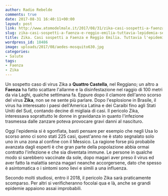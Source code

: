 ```yaml
---
author: Radio Rebelde
comments: true
date: 2017-08-31 16:40:11+00:00
layout: post
link: http://www.atomodelmale.it/2017/08/31/zika-casi-sospetti-a-faenza-e-reggio-emilia-tuttavia-lepidemia-sembra-sgonfiarsi/
slug: zika-casi-sospetti-a-faenza-e-reggio-emilia-tuttavia-lepidemia-sembra-sgonfiarsi
title: Zika. Casi sospetti a Faenza e Reggio Emilia. Tuttavia l'epidemia sembra sgonfiarsi
wordpress_id: 18486
image: uploads/2017/08/aedes-mosquito630.jpg
categories:
- Salute
tags:
- Faenza
- Zika
---
```


Un sospetto caso di virus Zika a **Quattro Castella**, nel Reggiano; un altro a **Faenza** ha fatto scattare l'allarme e la disinfestazione nel raggio di 100 metri da via Laghi, qualche settimana fa.
Eppure dopo il clamore dell'anno scorso del virus **Zika**, non se ne sente più parlare.
Dopo l'esplosione in Brasile, il virus ha interessato i paesi dell'America Latina e dei Caraibi fino agli Stati Uniti del Sud, contando decine di migliaia di casi. Il pericolo Zika, interessava soprattutto le donne in gravidanza in quanto l'infezione trasmessa dalle zanzare poteva provocare gravi danni al nascituro.

Oggi l'epidemia si è sgonfiata, basti pensare per esempio che negli Usa lo scorso anno ci sono stati 225 casi, quest'anno ne è stato segnalato solo uno in una zona al confine con il Messico.
La ragione forse più probabile avanzata dagli esperti è che gran parte della popolazione abbia ormai contratto l'infezione e che sia diventata immune. Le persone in qualche modo si sarebbero vaccinate da sole, dopo magari aver preso il virus ed aver fatto la malattia senza magari neanche accorgersene, dato che spesso è asintomatica o i sintomi sono lievi e simili a una influenza.

Secondo molti studiosi, entro il 2018, il pericolo Zika sarà praticamente scomparso. Per altri si verificheranno focolai qua e là, anche se grandi epidemie appaiono assai improbabili.

